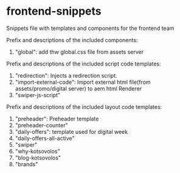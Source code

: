 # frontend-snippets
Snippets file with templates and components for the frontend team

Prefix and descriptions of the included components:
1. "global": add thw global.css file from assets server
   

Prefix and descriptions of the included script code templates:
1. "redirection": Injects a redirection script.
2. "import-external-code": Import external html file(from assets/promo/digital server) to aem html Renderer
3. "swiper-js-script"
   

Prefix and descriptions of the included layout code templates:
1. "preheader": Preheader template
2. "preheader-counter"
3. "daily-offers": template used for digital week
4. "daily-offers-all-active"
5. "swiper"
6. "why-kotsovolos"
7. "blog-kotsovolos"
8. "brands"
